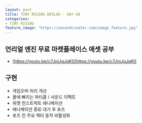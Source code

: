 ```yaml
---
layout: post
title: TINY RISING DEVLOG - DAY 68
categories:
- TINY RISING
feature_image: "https://secondcreator.com/image_feature.jpg"
---
```


## 언리얼 엔진 무료 마켓플레이스 애셋 공부
- [https://youtu.be/c7JniJgJqKI](https://youtu.be/c7JniJgJqKI)

## 구현
- 게임오버 처리 개선
- 물에 빠지는 파티클 / 사운드 이펙트
- 위젯 컨스트럭트 애니메이션
- 애니메이션 종료 대기 후 포즈
- 포즈 전 주요 액터 동작 비활성화
